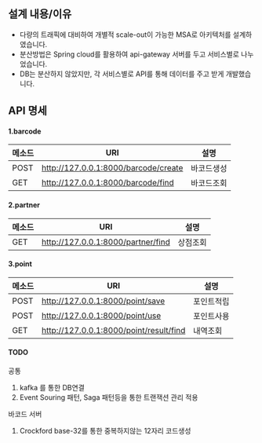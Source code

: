 ## 설계 내용/이유
- 다량의 트래픽에 대비하여 개별적 scale-out이 가능한 MSA로 아키텍처를 설계하였습니다.
- 분산방법은 Spring cloud를 활용하여 api-gateway 서버를 두고 서비스별로 나누었습니다.
- DB는 분산하지 않았지만, 각 서비스별로 API를 통해 데이터를 주고 받게 개발했습니다. 

## API 명세
 #### 1.barcode
| 메소드 | URI  |설명|
| ------|---- | --- | 
| POST | http://127.0.0.1:8000/barcode/create | 바코드생성 | 
| GET | http://127.0.0.1:8000/barcode/find | 바코드조회 |

 #### 2.partner
| 메소드 | URI  |설명|
| ------|---- | --- | 
| GET | http://127.0.0.1:8000/partner/find | 상점조회 | 

 #### 3.point
| 메소드 | URI  |설명|
| ------|---- | --- | 
| POST | http://127.0.0.1:8000/point/save | 포인트적립 | 
| POST | http://127.0.0.1:8000/point/use  | 포인트사용 |
| GET | http://127.0.0.1:8000/point/result/find  | 내역조회 |

#### TODO
공통
1. kafka 를 통한 DB연결
2. Event Souring 패턴, Saga 패턴등을 통한 트랜잭션 관리 적용

바코드 서버
1. Crockford base-32를 통한 중복하지않는 12자리 코드생성
